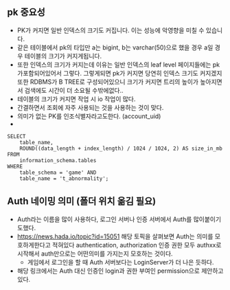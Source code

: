 ## pk 중요성

- PK가 커지면 일반 인덱스의 크기도 커집니다. 이는 성능에 악영향을 미칠 수 있습니다.
- 같은 테이블에서 pk의 타입만 a는 bigint, b는 varchar(50)으로 했을 경우 a일 경우 테이블의 크기가 커지게됩니다.
- 또한 인덱스의 크기가 커지는데 이유는 일반 인덱스의 leaf level 페이지들에는 pk가포함되어있어서 그렇다. 그렇게되면 pk가 커지면 당연히 인덱스 크기도
커지겠지 또한 RDBMS가 B TREE로 구성되어있으니 크기가 커지면 트리의 높이가 높아지면서 검색에도 시간이 더 소요될 수밖에없다..  
- 테이블의 크기가 커지면 작업 시 io 작업이 많다. 
- 간결하면서 조회에 자주 사용되는 것을 사용하는 것이 맞다.
- 의미가 없는 PK를 인조식별자라고도한다. (account_uid)
- 
````
SELECT
    table_name,
    ROUND((data_length + index_length) / 1024 / 1024, 2) AS size_in_mb
FROM
    information_schema.tables
WHERE
    table_schema = 'game' AND
    table_name = 't_abnormality';

````


## Auth 네이밍 의미 (폴더 위치 옮김 필요) 
- Auth라는 이름을 많이 사용하다, 로그인 서버나 인증 서버에서 Auth를 많이붙이기도했다.
- https://news.hada.io/topic?id=15051 해당 토픽을 살펴보면 Auth는 의미를 모호하게한다고 적혀있다 authentication, authorization 인증 권한 모두 authxx로 시작해서 auth만으로는 어떤의미를 가지는지 모호하는 것이다. 
	- 게임에서 로그인을 할 때 Auth 서버보다는 LoginServer가 더 나은 듯하다. 
- 해당 링크에서는 Auth 대신 인증인 login과 권한 부여인 permission으로 제안하고있다.